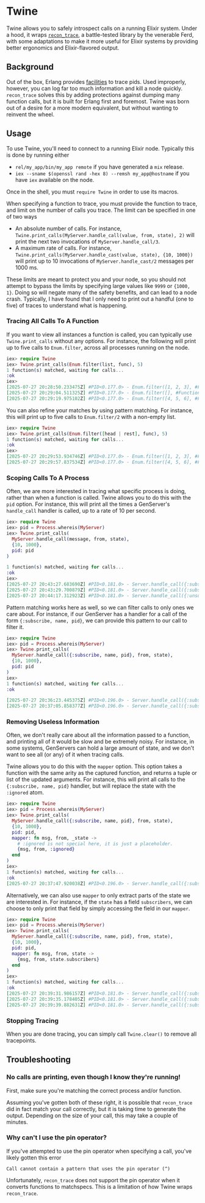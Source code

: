 # Twine

Twine allows you to safely introspect calls on a running Elixir system. Under a
hood, it wraps [`recon_trace`](https://ferd.github.io/recon/recon_trace.html),
a battle-tested library by the venerable Ferd, with some adaptations to make it
more useful for Elixir systems by providing better ergonomics and
Elixir-flavored output.

## Background
Out of the box, Erlang provides
[facilities](https://www.erlang.org/doc/apps/erts/erlang.html#trace_pattern/2)
to trace pids. Used improperly, however, you can log far too much information
and kill a node quickly. `recon_trace` solves this by adding protections against
dumping many function calls, but it is built for Erlang first and foremost.
Twine was born out of a desire for a more modern equivalent, but without wanting
to reinvent the wheel.

## Usage
To use Twine, you'll need to connect to a running Elixir node. Typically this is
done by running either 
- `rel/my_app/bin/my_app remote` if you have generated a `mix` release.
- `iex --sname $(openssl rand -hex 8) --remsh my_app@hostname` if you have
  `iex` available on the node.


Once in the shell, you must `require Twine` in order to use its macros.

When specifying a function to trace, you must provide the function to trace, and
limit on the number of calls you trace. The limit can be specified in one of two
ways

- An absolute number of calls. For instance,
`Twine.print_calls(MyServer.handle_call(value, from, state), 2)`
  will print the next two invocations of `MyServer.handle_call/3`.
- A maximum rate of calls. For instance,
`Twine.print_calls(MyServer.handle_cast(value, state), {10, 1000})`
  will print up to 10 invocations of `MyServer.handle_cast/2` messages per 1000
ms.

These limits are meant to protect you and your node, so you should not attempt
to bypass the limits by specifying large values like `9999` or `{1000, 1}`.
Doing so will negate many of the safety benefits, and can lead to a node crash.
Typically, I have found that I only need to print out a handful (one to five) of
traces to understand what is happening.


### Tracing All Calls To A Function

If you want to view all instances a function is called, you can typically use
`Twine.print_calls` without any options. For instance, the following will print
up to five calls to `Enum.filter`, across all processes running on the node.

```elixir
iex> require Twine
iex> Twine.print_calls(Enum.filter(list, func), 5)
1 function(s) matched, waiting for calls...
:ok
iex>
[2025-07-27 20:28:50.233475Z] #PID<0.177.0> - Enum.filter([1, 2, 3], #Function<42.39164016/1 in :erl_eval.expr/6>)
[2025-07-27 20:29:04.511325Z] #PID<0.177.0> - Enum.filter([], #Function<42.39164016/1 in :erl_eval.expr/6>)
[2025-07-27 20:29:19.975102Z] #PID<0.177.0> - Enum.filter([4, 5, 6], #Function<42.39164016/1 in :erl_eval.expr/6>)
```


You can also refine your matches by using pattern matching. For instance, this
will print up to five calls to `Enum.filter/2` with a non-empty list.
```elixir
iex> require Twine
iex> Twine.print_calls(Enum.filter([head | rest], func), 5)
1 function(s) matched, waiting for calls...
:ok
iex>
[2025-07-27 20:29:53.934746Z] #PID<0.177.0> - Enum.filter([1, 2, 3], #Function<42.39164016/1 in :erl_eval.expr/6>)
[2025-07-27 20:29:57.837534Z] #PID<0.177.0> - Enum.filter([4, 5, 6], #Function<42.39164016/1 in :erl_eval.expr/6>)
```

### Scoping Calls To A Process

Often, we are more interested in tracing what specific process is doing, rather
than when a function is called. Twine allows you to do this with the `pid`
option. For instance, this will print all the times a GenServer's `handle_call`
handler is called, up to a rate of 10 per second.

```elixir
iex> require Twine
iex> pid = Process.whereis(MyServer)
iex> Twine.print_calls(
  MyServer.handle_call(message, from, state), 
  {10, 1000},
  pid: pid
)

1 function(s) matched, waiting for calls...
:ok
iex>
[2025-07-27 20:43:27.683690Z] #PID<0.181.0> - Server.handle_call({:subscribe, "listener", #PID<0.189.0>}, {#PID<0.182.0>, [:alias | #Reference<0.0.23299.892277068.2243493891.5200>]}, %{subscribers: []})
[2025-07-27 20:43:29.700879Z] #PID<0.181.0> - Server.handle_call({:subscribe, "listener2", #PID<0.191.0>}, {#PID<0.182.0>, [:alias | #Reference<0.0.23299.892277068.2243493890.3014>]}, %{subscribers: [{"listener", #PID<0.189.0>}]})
[2025-07-27 20:44:17.312923Z] #PID<0.181.0> - Server.handle_call({:unsubscribe, "listener2"}, {#PID<0.182.0>, [:alias | #Reference<0.0.23299.892277068.2243493891.5293>]}, %{subscribers: [{"listener2", #PID<0.191.0>}, {"listener", #PID<0.189.0>}]})
```

Pattern matching works here as well, so we can filter calls to only ones we care
about. For instance, if our GenServer has a handler for a call of the form
`{:subscribe, name, pid}`, we can provide this pattern to our call to filter it.

```elixir
iex> require Twine
iex> pid = Process.whereis(MyServer)
iex> Twine.print_calls(
  MyServer.handle_call({:subscribe, name, pid}, from, state), 
  {10, 1000},
  pid: pid
)
iex>
1 function(s) matched, waiting for calls...
:ok

[2025-07-27 20:36:23.445375Z] #PID<0.196.0> - Server.handle_call({:subscribe, "listener", #PID<0.197.0>}, {#PID<0.197.0>, [:alias | #Reference<0.0.25219.3166356339.1974009859.127473>]}, %{subscribers: []})
[2025-07-27 20:37:05.858377Z] #PID<0.196.0> - Server.handle_call({:subscribe, "listener2", #PID<0.212.0>}, {#PID<0.197.0>, [:alias | #Reference<0.0.25219.3166356339.1974009859.127485>]}, %{subscribers: [{"listener", #PID<0.197.0>}]})
```

### Removing Useless Information

Often, we don't really care about all the information passed to a function, and
printing all of it would be slow and be extremely noisy. For instance, in some 
systems, GenServers can hold a large amount of state, and we don't want to see
all (or any) of it when tracing calls. 

Twine allows you to do this with the `mapper` option. This option takes a
function with the same arity as the captured function, and returns a tuple or
list of the updated arguments. For instance, this will print all calls to the
`{:subscribe, name, pid}` handler, but will replace the state with the `:ignored`
atom.

```elixir
iex> require Twine
iex> pid = Process.whereis(MyServer)
iex> Twine.print_calls(
  MyServer.handle_call({:subscribe, name, pid}, from, state), 
  {10, 1000},
  pid: pid,
  mapper: fn msg, from, _state ->
    # :ignored is not special here, it is just a placeholder.
    {msg, from, :ignored}
  end
)
iex>
1 function(s) matched, waiting for calls...
:ok
[2025-07-27 20:37:47.920038Z] #PID<0.196.0> - Server.handle_call({:subscribe, "listener3", #PID<0.215.0>}, {#PID<0.197.0>, [:alias | #Reference<0.0.25219.3166356339.1974009867.127298>]}, :ignored)
```

Alternatively, we can also use `mapper` to only extract parts of the state we
are interested in. For instance, if the `state` has a field `subscribers`, we
can choose to only print that field by simply accessing the field in our
`mapper`.

```elixir
iex> require Twine
iex> pid = Process.whereis(MyServer)
iex> Twine.print_calls(
  MyServer.handle_call({:subscribe, name, pid}, from, state), 
  {10, 1000},
  pid: pid,
  mapper: fn msg, from, state ->
    {msg, from, state.subscribers}
  end
)
iex>
1 function(s) matched, waiting for calls...
:ok
[2025-07-27 20:39:31.986157Z] #PID<0.181.0> - Server.handle_call({:subscribe, "listener1", #PID<0.191.0>}, {#PID<0.182.0>, [:alias | #Reference<0.0.23299.904233524.900530177.57921>]}, [])
[2025-07-27 20:39:35.178405Z] #PID<0.181.0> - Server.handle_call({:subscribe, "listener2", #PID<0.193.0>}, {#PID<0.182.0>, [:alias | #Reference<0.0.23299.904233524.900530177.57986>]}, [{"listener1", #PID<0.191.0>}])
[2025-07-27 20:39:39.882631Z] #PID<0.181.0> - Server.handle_call({:subscribe, "listener3", #PID<0.195.0>}, {#PID<0.182.0>, [:alias | #Reference<0.0.23299.904233524.900530177.58022>]}, [{"listener2", #PID<0.193.0>}, {"listener1", #PID<0.191.0>}])
```

### Stopping Tracing

When you are done tracing, you can simply call `Twine.clear()` to remove all
tracepoints.

## Troubleshooting

### No calls are printing, even though I know they're running!
First, make sure you're matching the correct process and/or function.

Assuming you've gotten both of these right, it is possible that `recon_trace`
did in fact match your call correctly, but it is taking time to generate the
output. Depending on the size of your call, this may take a couple of minutes. 

### Why can't I use the pin operator?
If you've attempted to use the pin operator when specifying a call, you've
likely gotten this error

```text
Call cannot contain a pattern that uses the pin operator (^)
```

Unfortunately, `recon_trace` does not support the pin operator when it converts
functions to matchspecs. This is a limitation of how Twine wraps
`recon_trace`.
